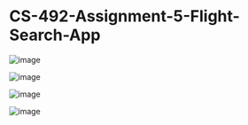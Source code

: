 # CS-492-Assignment-5-Flight-Search-App

![image](https://github.com/Mike11199/CS-492-Assignment-5-Flight-Search-App/assets/91037796/de725815-cc16-42c4-9015-ee43272f5679)

![image](https://github.com/Mike11199/CS-492-Assignment-5-Flight-Search-App/assets/91037796/724d26fb-a1fb-4dde-90e0-f4ae6e40be6e)

![image](https://github.com/Mike11199/CS-492-Assignment-5-Flight-Search-App/assets/91037796/f0a3e057-e2f0-428e-9fca-d6563334b552)

![image](https://github.com/Mike11199/CS-492-Assignment-5-Flight-Search-App/assets/91037796/19125f7f-04d2-4571-b3b8-d8d6fb9e8262)



